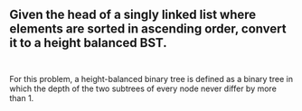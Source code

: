## Given the head of a singly linked list where elements are sorted in ascending order, convert it to a height balanced BST. <br> <br> 
For this problem, a height-balanced binary tree is defined as a binary tree in which the depth of the two subtrees of every node never differ by more than 1. <br> 
